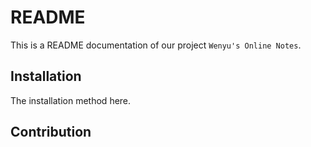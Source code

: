 # README

This is a README documentation of our project `Wenyu's Online Notes`.

## Installation

The installation method here.


## Contribution

